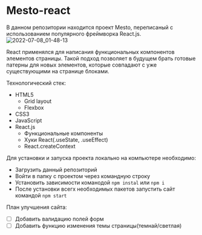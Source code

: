 # Mesto-react

В данном репозитории находится проект Mesto, переписаный с использованием популярного фреймворка React.js.  
![2022-07-08_01-48-13](https://user-images.githubusercontent.com/92950923/177884082-6a57d4bf-f313-4df8-8abe-54b08f37ba8b.png)

React применялся для написания функциональных компонентов элементов страницы. Такой подход позволяет в будущем брать готовые патерны для новых элементов, которые совпадают с уже существующими на странице блоками. 

Технологический стек:
- HTML5
  - Grid layout
  - Flexbox
- CSS3
- JavaScript
- React.js
  - Функциональные компоненты
  - Хуки React(.useState, .useEffect)
  - React.createContext

Для установки и запуска проекта локально на компьютере необходимо:
- Загрузить данный репозиторий
- Войти в папку с проектом через командную строку 
- Установить зависимости команодой `npm instal` или `npm i`
- После установки всегх необходимых пакетов запустить сайт командой `npm start`

План улучшения сайта:
- [ ] Добавить валидацию полей форм
- [ ] Добавить функцию изменения темы страницы(темнай/светлая)
